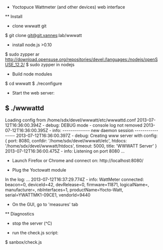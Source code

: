 * Yoctopuce Wattmeter (and other devices) web interface

** Install

- clone wwwatt git

$ git clone git@git.vannes:lab/wwwatt

- install node.js >0.10

$ sudo zypper ar http://download.opensuse.org/repositories/devel:/languages:/nodejs/openSUSE_12.2/
$ sudo zypper in nodejs

- Build node modules

$ cd wwwatt
$ ./reconfigure

- Start the web server:

$ ./wwwattd 
---------------------------------------------------
Loading config from /home/sdx/devel/wwwatt/etc/wwwattd.conf
2013-07-12T16:36:00.394Z - debug: DEBUG mode - console log not removed
2013-07-12T16:36:00.395Z - info: -------------- new daemon session -----------------
2013-07-12T16:36:00.397Z - debug: Creating www server with config: { port: 8080,
  confdir: '/home/sdx/devel/wwwatt/etc',
  htdocs: '/home/sdx/devel/wwwatt/htdocs',
  timeout: 5000,
  title: 'WWWATT Server' }
2013-07-12T16:36:00.475Z - info: Listening on port 8080
...

- Launch Firefox or Chrome and connect on: http://localhost:8080/

- Plug the Yoctowatt module 

In the log:
...
2013-07-12T16:37:29.774Z - info: WattMeter connected:  beacon=0, deviceId=42, devRelease=0, firmware=11871, logicalName=, manufacturer=, nbInterfaces=1, productName=Yocto-Watt, serial=YWATTMK1-09CE1, vendorId=9440

- On the GUI, go to 'measures' tab


** Diagnostics

- stop the server (^C)

- run the check.js script:

$ sanbox/check.js

